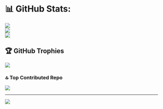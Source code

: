 # 📊 GitHub Stats:
![](https://github-readme-stats.vercel.app/api?username=SachinAkash01&theme=dark&hide_border=false&include_all_commits=true&count_private=true)<br/>
![](https://github-readme-streak-stats.herokuapp.com/?user=SachinAkash01&theme=dark&hide_border=false)<br/>
![](https://github-readme-stats.vercel.app/api/top-langs/?username=SachinAkash01&theme=dark&hide_border=false&include_all_commits=true&count_private=true&layout=compact)

## 🏆 GitHub Trophies
![](https://github-profile-trophy.vercel.app/?username=SachinAkash01&theme=radical&no-frame=false&no-bg=true&margin-w=4)

### 🔝 Top Contributed Repo
![](https://github-contributor-stats.vercel.app/api?username=SachinAkash01&limit=3&theme=dark&combine_all_yearly_contributions=true)

---
[![](https://visitcount.itsvg.in/api?id=SachinAkash01&icon=0&color=0)](https://visitcount.itsvg.in)

<!-- Proudly created with GPRM ( https://gprm.itsvg.in ) -->
